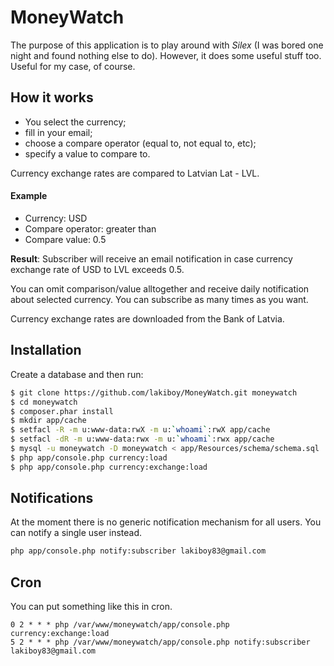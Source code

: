 # MoneyWatch

The purpose of this application is to play around with _Silex_ (I was bored one night and found nothing else to do).
However, it does some useful stuff too. Useful for my case, of course.

## How it works 

- You select the currency;
- fill in your email;
- choose a compare operator (equal to, not equal to, etc);
- specify a value to compare to.

Currency exchange rates are compared to Latvian Lat - LVL.

#### Example

- Currency: USD
- Compare operator: greater than
- Compare value: 0.5

__Result__: Subscriber will receive an email notification in case currency exchange rate of USD to LVL exceeds 0.5.

You can omit comparison/value alltogether and receive daily notification about selected currency. You can subscribe
as many times as you want.

Currency exchange rates are downloaded from the Bank of Latvia.

## Installation

Create a database and then run:

```bash
$ git clone https://github.com/lakiboy/MoneyWatch.git moneywatch
$ cd moneywatch
$ composer.phar install
$ mkdir app/cache
$ setfacl -R -m u:www-data:rwX -m u:`whoami`:rwX app/cache
$ setfacl -dR -m u:www-data:rwx -m u:`whoami`:rwx app/cache
$ mysql -u moneywatch -D moneywatch < app/Resources/schema/schema.sql
$ php app/console.php currency:load
$ php app/console.php currency:exchange:load
```

## Notifications

At the moment there is no generic notification mechanism for all users. You can notify a single user instead.

```bash
php app/console.php notify:subscriber lakiboy83@gmail.com
```

## Cron

You can put something like this in cron.

```cron
0 2 * * * php /var/www/moneywatch/app/console.php currency:exchange:load
5 2 * * * php /var/www/moneywatch/app/console.php notify:subscriber lakiboy83@gmail.com
```
